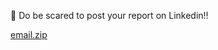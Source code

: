 👀 Do be scared to post your report on Linkedin!!


<!---
JumpOrganic/JumpOrganic is a ✨ special ✨ repository because its `README.md` (this file) appears on your GitHub profile.
You can click the Preview link to take a look at your changes.
--->

[email.zip](https://github.com/JumpOrganic/JumpOrganic/files/9074370/email.zip)
